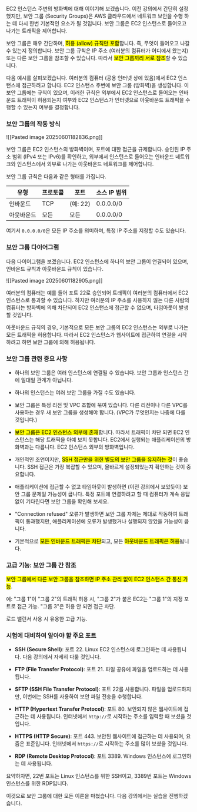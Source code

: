 EC2 인스턴스 주변의 방화벽에 대해 이야기해 보겠습니다. 이전 강의에서 간단히 설정했지만, 보안 그룹 (Security Groups)은 AWS 클라우드에서 네트워크 보안을 수행 하는 데 다시 한번 기본적인 요소가 될 것입니다. 보안 그룹은 EC2 인스턴스로 들어오고 나가는 트래픽을 제어합니다.

보안 그룹은 매우 간단하며, <mark class="hltr-red">허용 (allow) 규칙만 포함</mark>합니다. 즉, 무엇이 들어오고 나갈 수 있는지 정의합니다. 보안 그룹 규칙은 IP 주소 (여러분의 컴퓨터가 어디에서 왔는지) 또는 다른 보안 그룹을 참조할 수 있습니다. 따라서 <mark class="hltr-red">보안 그룹끼리 서로 참조</mark>할 수 있습니다.

다음 예시를 살펴보겠습니다. 여러분의 컴퓨터 (공용 인터넷 상에 있음)에서 EC2 인스턴스에 접근하려고 합니다. EC2 인스턴스 주변에 보안 그룹 (방화벽)을 생성합니다. 이 보안 그룹에는 규칙이 있으며, 이러한 규칙은 외부에서 EC2 인스턴스로 들어오는 인바운드 트래픽이 허용되는지 여부와 EC2 인스턴스가 인터넷으로 아웃바운드 트래픽을 수행할 수 있는지 여부를 결정합니다.

### 보안 그룹의 작동 방식

![[Pasted image 20250601182836.png]]

보안 그룹은 EC2 인스턴스의 방화벽이며, 포트에 대한 접근을 규제합니다. 승인된 IP 주소 범위 (IPv4 또는 IPv6)를 확인하고, 외부에서 인스턴스로 들어오는 인바운드 네트워크와 인스턴스에서 외부로 나가는 아웃바운드 네트워크를 제어합니다.

보안 그룹 규칙은 다음과 같은 형태를 가집니다.

| **유형** | **프로토콜** | **포트**  | **소스 IP 범위** |
| ------ | -------- | ------- | ------------ |
| 인바운드   | TCP      | (예: 22) | 0.0.0.0/0    |
| 아웃바운드  | 모든       | 모든      | 0.0.0.0/0    |

여기서 `0.0.0.0/0`은 모든 IP 주소를 의미하며, 특정 IP 주소를 지정할 수도 있습니다.

### 보안 그룹 다이어그램

다음 다이어그램을 보겠습니다. EC2 인스턴스에 하나의 보안 그룹이 연결되어 있으며, 인바운드 규칙과 아웃바운드 규칙이 있습니다.

![[Pasted image 20250601182905.png]]

여러분의 컴퓨터는 예를 들어 포트 22로 승인되어 트래픽이 여러분의 컴퓨터에서 EC2 인스턴스로 통과할 수 있습니다. 하지만 여러분의 IP 주소를 사용하지 않는 다른 사람의 컴퓨터는 방화벽에 의해 차단되어 EC2 인스턴스에 접근할 수 없으며, 타임아웃이 발생할 것입니다.

아웃바운드 규칙의 경우, 기본적으로 모든 보안 그룹의 EC2 인스턴스는 외부로 나가는 모든 트래픽을 허용합니다. 따라서 EC2 인스턴스가 웹사이트에 접근하여 연결을 시작하려고 하면 보안 그룹에 의해 허용됩니다.

### 보안 그룹 관련 중요 사항

- 하나의 보안 그룹은 여러 인스턴스에 연결될 수 있습니다. 보안 그룹과 인스턴스 간에 일대일 관계가 아닙니다.

- 하나의 인스턴스는 여러 보안 그룹을 가질 수도 있습니다.

- 보안 그룹은 특정 리전 및 VPC 조합에 묶여 있습니다. 다른 리전이나 다른 VPC를 사용하는 경우 새 보안 그룹을 생성해야 합니다. (VPC가 무엇인지는 나중에 다룰 것입니다.)

- <mark class="hltr-red">보안 그룹은 EC2 인스턴스 외부에 존재</mark>합니다. 따라서 트래픽이 차단 되면 EC2 인스턴스는 해당 트래픽을 아예 보지 못합니다. EC2에서 실행되는 애플리케이션의 방화벽과는 다릅니다. EC2 인스턴스 외부의 방화벽입니다.

- 개인적인 조언이지만, <mark class="hltr-red">SSH 접근만을 위한 별도의 보안 그룹을 유지하는 것</mark>이 좋습니다. SSH 접근은 가장 복잡할 수 있으며, 올바르게 설정되었는지 확인하는 것이 중요합니다.

- 애플리케이션에 접근할 수 없고 타임아웃이 발생하면 (이전 강의에서 보았듯이) 보안 그룹 문제일 가능성이 큽니다. 특정 포트에 연결하려고 할 때 컴퓨터가 계속 응답 없이 기다린다면 보안 그룹을 확인해 보세요.

- "Connection refused" 오류가 발생하면 보안 그룹 자체는 제대로 작동하여 트래픽이 통과했지만, 애플리케이션에 오류가 발생했거나 실행되지 않았을 가능성이 큽니다.

- 기본적으로 <mark class="hltr-red">모든 인바운드 트래픽은 차단</mark>되고, 모든 <mark class="hltr-red">아웃바운드 트래픽은 허용</mark>됩니다.

### 고급 기능: 보안 그룹 간 참조

<mark class="hltr-red">보안 그룹에서 다른 보안 그룹을 참조하면 IP 주소 관리 없이 EC2 인스턴스 간 통신 가능</mark>.

예: "그룹 1"이 "그룹 2"의 트래픽 허용 시, "그룹 2"가 붙은 EC2는 "그룹 1"의 지정 포트로 접근 가능. "그룹 3"은 허용 안 되면 접근 차단. 

로드 밸런서 사용 시 유용한 고급 기능.

### 시험에 대비하여 알아야 할 주요 포트

- **SSH (Secure Shell)**: 포트 22. Linux EC2 인스턴스에 로그인하는 데 사용됩니다. 다음 강의에서 자세히 다룰 것입니다.

- **FTP (File Transfer Protocol)**: 포트 21. 파일 공유에 파일을 업로드하는 데 사용됩니다.

- **SFTP (SSH File Transfer Protocol)**: 포트 22를 사용합니다. 파일을 업로드하지만, 이번에는 SSH를 사용하여 보안 파일 전송을 수행합니다.

- **HTTP (Hypertext Transfer Protocol)**: 포트 80. 보안되지 않은 웹사이트에 접근하는 데 사용됩니다. 인터넷에서 `http://`로 시작하는 주소를 입력할 때 보셨을 것입니다.

- **HTTPS (HTTP Secure)**: 포트 443. 보안된 웹사이트에 접근하는 데 사용되며, 요즘은 표준입니다. 인터넷에서 `https://`로 시작하는 주소를 많이 보셨을 것입니다.

- **RDP (Remote Desktop Protocol)**: 포트 3389. Windows 인스턴스에 로그인하는 데 사용됩니다.

요약하자면, 22번 포트는 Linux 인스턴스를 위한 SSH이고, 3389번 포트는 Windows 인스턴스를 위한 RDP입니다.

이것으로 보안 그룹에 대한 모든 이론을 마쳤습니다. 다음 강의에서는 실습을 진행하겠습니다.